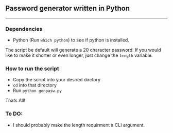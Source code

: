 ## Password generator written in Python 
----------

### Dependencies 
 * Python (Run ```which python```) to see if python is installed. 

The script be default will generate a 20 character password. If you would like to make it shorter or even longer, just change the ```length``` variable. 


### How to run the script
* Copy the script into your desired dirctory
* ```cd``` into that directory 
* Run ``` python genpasw.py ```

Thats All!

### To DO:

* I should probably make the length requirment a CLI argument.   
